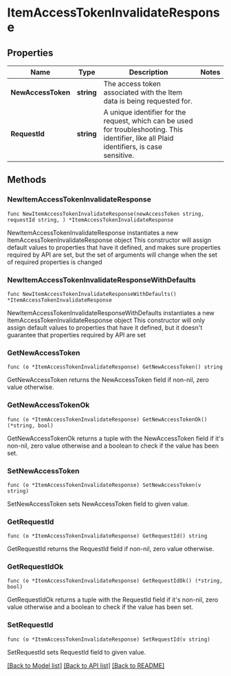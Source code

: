 # ItemAccessTokenInvalidateResponse

## Properties

Name | Type | Description | Notes
------------ | ------------- | ------------- | -------------
**NewAccessToken** | **string** | The access token associated with the Item data is being requested for. | 
**RequestId** | **string** | A unique identifier for the request, which can be used for troubleshooting. This identifier, like all Plaid identifiers, is case sensitive. | 

## Methods

### NewItemAccessTokenInvalidateResponse

`func NewItemAccessTokenInvalidateResponse(newAccessToken string, requestId string, ) *ItemAccessTokenInvalidateResponse`

NewItemAccessTokenInvalidateResponse instantiates a new ItemAccessTokenInvalidateResponse object
This constructor will assign default values to properties that have it defined,
and makes sure properties required by API are set, but the set of arguments
will change when the set of required properties is changed

### NewItemAccessTokenInvalidateResponseWithDefaults

`func NewItemAccessTokenInvalidateResponseWithDefaults() *ItemAccessTokenInvalidateResponse`

NewItemAccessTokenInvalidateResponseWithDefaults instantiates a new ItemAccessTokenInvalidateResponse object
This constructor will only assign default values to properties that have it defined,
but it doesn't guarantee that properties required by API are set

### GetNewAccessToken

`func (o *ItemAccessTokenInvalidateResponse) GetNewAccessToken() string`

GetNewAccessToken returns the NewAccessToken field if non-nil, zero value otherwise.

### GetNewAccessTokenOk

`func (o *ItemAccessTokenInvalidateResponse) GetNewAccessTokenOk() (*string, bool)`

GetNewAccessTokenOk returns a tuple with the NewAccessToken field if it's non-nil, zero value otherwise
and a boolean to check if the value has been set.

### SetNewAccessToken

`func (o *ItemAccessTokenInvalidateResponse) SetNewAccessToken(v string)`

SetNewAccessToken sets NewAccessToken field to given value.


### GetRequestId

`func (o *ItemAccessTokenInvalidateResponse) GetRequestId() string`

GetRequestId returns the RequestId field if non-nil, zero value otherwise.

### GetRequestIdOk

`func (o *ItemAccessTokenInvalidateResponse) GetRequestIdOk() (*string, bool)`

GetRequestIdOk returns a tuple with the RequestId field if it's non-nil, zero value otherwise
and a boolean to check if the value has been set.

### SetRequestId

`func (o *ItemAccessTokenInvalidateResponse) SetRequestId(v string)`

SetRequestId sets RequestId field to given value.



[[Back to Model list]](../README.md#documentation-for-models) [[Back to API list]](../README.md#documentation-for-api-endpoints) [[Back to README]](../README.md)



